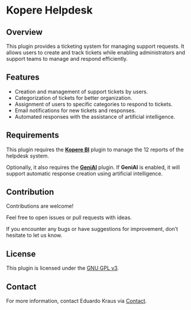 # Kopere Helpdesk

## Overview
This plugin provides a ticketing system for managing support requests. It allows users to create and track tickets while enabling administrators and support teams to manage and respond efficiently.

## Features
- Creation and management of support tickets by users.
- Categorization of tickets for better organization.
- Assignment of users to specific categories to respond to tickets.
- Email notifications for new tickets and responses.
- Automated responses with the assistance of artificial intelligence.

## Requirements
This plugin requires the **[Kopere BI](https://moodle.org/plugins/local_kopere_bi)** plugin to manage the 12 reports of the helpdesk system.

Optionally, it also requires the **[GeniAI](https://moodle.org/plugins/local_geniai)** plugin. If **GeniAI** is enabled, it will support automatic response creation using artificial intelligence.

## Contribution
Contributions are welcome!

Feel free to open issues or pull requests with ideas.

If you encounter any bugs or have suggestions for improvement, don’t hesitate to let us know.

## License
This plugin is licensed under the [GNU GPL v3](https://www.gnu.org/licenses/gpl-3.0.en.html).

## Contact
For more information, contact Eduardo Kraus via [Contact](https://eduardokraus.com/contato).
